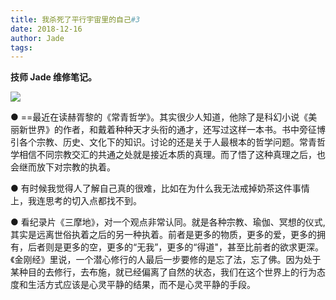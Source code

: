 ```yaml
---
title: 我杀死了平行宇宙里的自己#3
date: 2018-12-16
author: Jade
tags: 
---
```


**技师 Jade 维修笔记。**

<!--more-->

![](https://cosmosrepair-1257028016.cos.ap-beijing.myqcloud.com/2019-06-26-642.jpeg)

● ==最近在读赫胥黎的《常青哲学》。其实很少人知道，他除了是科幻小说《美丽新世界》的作者，和戴着种种天才头衔的通才，还写过这样一本书。书中旁征博引各个宗教、历史、文化下的知识。讨论的还是关于人最根本的哲学问题。常青哲学相信不同宗教交汇的共通之处就是接近本质的真理。而了悟了这种真理之后，也会继而放下对宗教的执着。



● 有时候我觉得人了解自己真的很难，比如在为什么我无法戒掉奶茶这件事情上，我连思考的切入点都找不到。



● 看纪录片《三摩地》，对一个观点非常认同。就是各种宗教、瑜伽、冥想的仪式,其实是远离世俗执着之后的另一种执着。前者是更多的物质，更多的爱，更多的拥有，后者则是更多的空，更多的“无我”，更多的“得道"，甚至比前者的欲求更深。《金刚经》里说，一个潜心修行的人最后一步要修的是忘了法，忘了佛。因为处于某种目的去修行，去布施，就已经偏离了自然的状态，我们在这个世界上的行为态度和生活方式应该是心灵平静的结果，而不是心灵平静的手段。